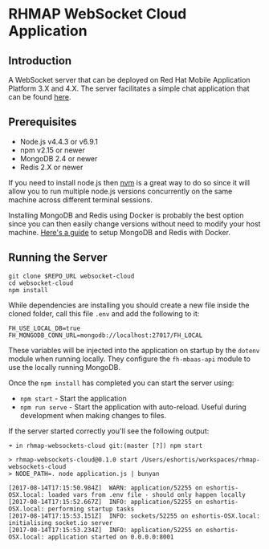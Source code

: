 # RHMAP WebSocket Cloud Application

## Introduction
A WebSocket server that can be deployed on Red Hat Mobile Application Platform
3.X and 4.X. The server facilitates a simple chat application that can be found
[here](https://github.com/evanshortiss/rhmap-websockets-client).

## Prerequisites

* Node.js v4.4.3 or v6.9.1
* npm v2.15 or newer
* MongoDB 2.4 or newer
* Redis 2.X or newer

If you need to install node.js then [nvm](https://github.com/creationix/nvm) is
a great way to do so since it will allow you to run multiple node.js versions
concurrently on the same machine across different terminal sessions.

Installing MongoDB and Redis using Docker is probably the best option since you
can then easily change versions without need to modify your host machine.
[Here's a guide](https://developers.redhat.com/blog/2017/06/14/local-development-setup-for-red-hat-mobile-using-docker/) to setup MongoDB and Redis with Docker.

## Running the Server

```
git clone $REPO_URL websocket-cloud
cd websocket-cloud
npm install
```

While dependencies are installing you should create a new file inside the cloned
folder, call this file `.env` and add the following to it:

```
FH_USE_LOCAL_DB=true
FH_MONGODB_CONN_URL=mongodb://localhost:27017/FH_LOCAL
```

These variables will be injected into the application on startup by the `dotenv`
module when running locally. They configure the `fh-mbaas-api` module to use the
locally running MongoDB.

Once the `npm install` has completed you can start the server using:

* `npm start` - Start the application
* `npm run serve` - Start the application with auto-reload. Useful during
development when making changes to files.

If the server started correctly you'll see the following output:

```
➜ in rhmap-websockets-cloud git:(master [?]) npm start

> rhmap-websockets-cloud@0.1.0 start /Users/eshortis/workspaces/rhmap-websockets-cloud
> NODE_PATH=. node application.js | bunyan

[2017-08-14T17:15:50.984Z]  WARN: application/52255 on eshortis-OSX.local: loaded vars from .env file - should only happen locally
[2017-08-14T17:15:52.667Z]  INFO: application/52255 on eshortis-OSX.local: performing startup tasks
[2017-08-14T17:15:53.151Z]  INFO: sockets/52255 on eshortis-OSX.local: initialising socket.io server
[2017-08-14T17:15:53.234Z]  INFO: application/52255 on eshortis-OSX.local: application started on 0.0.0.0:8001
```
